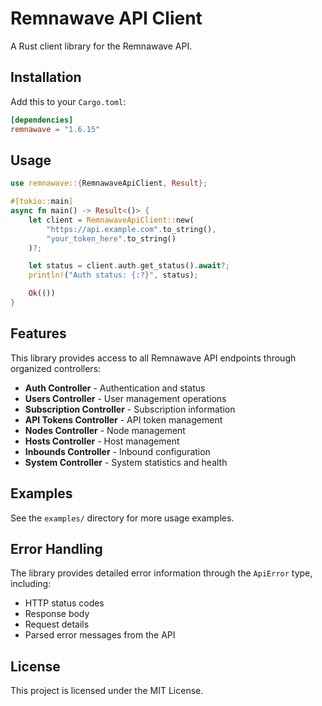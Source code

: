 # Remnawave API Client

A Rust client library for the Remnawave API.

## Installation

Add this to your `Cargo.toml`:

```toml
[dependencies]
remnawave = "1.6.15"
```

## Usage

```rust
use remnawave::{RemnawaveApiClient, Result};

#[tokio::main]
async fn main() -> Result<()> {
    let client = RemnawaveApiClient::new(
        "https://api.example.com".to_string(),
        "your_token_here".to_string()
    )?;

    let status = client.auth.get_status().await?;
    println!("Auth status: {:?}", status);

    Ok(())
}
```

## Features

This library provides access to all Remnawave API endpoints through organized controllers:

- **Auth Controller** - Authentication and status
- **Users Controller** - User management operations
- **Subscription Controller** - Subscription information
- **API Tokens Controller** - API token management
- **Nodes Controller** - Node management
- **Hosts Controller** - Host management
- **Inbounds Controller** - Inbound configuration
- **System Controller** - System statistics and health

## Examples

See the `examples/` directory for more usage examples.

## Error Handling

The library provides detailed error information through the `ApiError` type, including:

- HTTP status codes
- Response body
- Request details
- Parsed error messages from the API

## License

This project is licensed under the MIT License.
